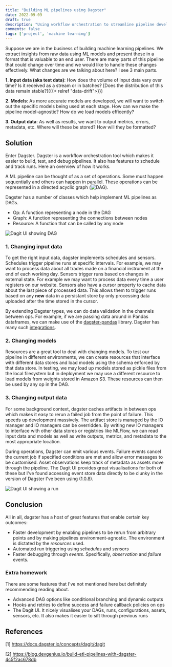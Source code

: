 ```yaml
---
title: "Building ML pipelines using Dagster"
date: 2022-09-09
draft: true
description: "Using workflow orchestration to streamline pipeline development"
comments: false
tags: ['project', 'machine learning']
---
```


Suppose we are in the business of building machine learning pipelines. We extract insights from raw data using ML models and present these in a format that is valuable to an end user. There are many parts of this pipeline that could change over time and we would like to handle these changes effectively. What changes are we talking about here? I see 3 main parts.

**1. Input data (aka test data)**: How does the volume of input data vary over time? Is it received as a stream or in batches? [Does the distribution of this data remain stable?]({{< relref "data-drift">}})

**2. Models**: As more accurate models are developed, we will want to switch out the specific models being used at each stage. How can we make the pipeline model-agnostic? How do we load models efficently?

**3. Output data**: As well as results, we want to output metrics, errors, metadata, etc. Where will these be stored? How will they be formatted?


## Solution

Enter Dagster. Dagster is a workflow orchestration tool which makes it easier to build, test, and debug pipelines. It also has features to schedule and track runs. Here an overview of how it works.

A ML pipeline can be thought of as a set of operations. Some must happen sequentially and others can happen in parallel. These operations can be represented in a directed acyclic graph (![DAG](https://medium.com/hashmapinc/building-ml-pipelines-8e27344a42d2)).

Dagster has a number of classes which help implement ML pipelines as DAGs.
- Op: A function representing a node in the DAG
- Graph: A function representing the connections between nodes
- Resource: A function that can be called by any node

![Dagit UI showing DAG](/img/dagster/dagit-dag.png "Dagit UI showing DAG of ops[1]")

### 1. Changing input data

To get the right input data, dagster implements schedules and sensors. Schedules trigger pipeline runs at specific intervals. For example, we may want to process data about all trades made on a financial instrument at the end of each working day. Sensors trigger runs based on changes in external state. For example we may want to process data every time a user registers on our website. Sensors also have a cursor property to cache data about the last piece of processed data. This allows them to trigger runs based on any **new** data in a persistant store by only processing data uploaded after the time stored in the cursor.

By extending Dagster types, we can do data validation in the channels between ops. For example, if we are passing data around in Pandas dataframes, we can make use of the [dagster-pandas](https://docs.dagster.io/integrations/pandas) library. Dagster has many such [integrations](https://docs.dagster.io/integrations).

### 2. Changing models
Resources are a great tool to deal with changing models. To test our pipeline in different environments, we can create resources that interface with different data stores and load models using the schema enforced by that data store. In testing, we may load up models stored as pickle files from the local filesystem but in deployment we may use a different resource to load models from weights stored in Amazon S3. These resources can then be used by any op in the DAG.

### 3. Changing output data
For some background context, dagster caches artifacts in between ops which makes it easy to rerun a failed job from the point of failure. This speeds up development massively. The artifact store is managed by the IO manager and IO managers can be overridden. By writing new IO managers to interface with other data stores or registries like MLFlow, we can read input data and models as well as write outputs, metrics, and metadata to the most appropriate location.

During operations, Dagster can emit various events. Failure events cancel the current job if specified conditions are met and allow error messages to be customised. Asset observations keep track of metadata as assets move through the pipeline. The Dagit UI provides great visualisations for both of these but I've found accessing event store data directly to be clunky in the version of Dagster I've been using (1.0.8).

![Dagit UI showing a run](/img/dagster/dagit-run.png "Dagit UI showing a run[2]")

## Conclusion

All in all, dagster has a host of great features that enable certain key outcomes:
- Faster development by enabling pipelines to be rerun from arbitrary points and by making pipelines environment-agnostic. The environment is dictated by the _resources_ used.
- Automated run triggering using _schedules_ and _sensors_
- Faster debugging through _events_. Specifically, _observation_ and _failure_ events.

### Extra homework

There are some features that I've not mentioned here but definitely recommending reading about.
- Advanced DAG options like conditional branching and dynamic outputs
- Hooks and retries to define success and failure callback policies on ops
- The Dagit UI. It nicely visualises your DAGs, runs, configurations, assets, sensors, etc. It also makes it easier to sift through previous runs

## References

[1] https://docs.dagster.io/concepts/dagit/dagit

[2] https://blog.devgenius.io/build-etl-pipelines-with-dagster-4c5f2ac678db